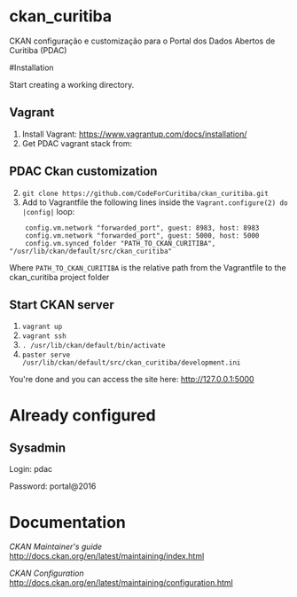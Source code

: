 # ckan_curitiba
CKAN configuração e customização para o Portal dos Dados Abertos de Curitiba (PDAC)

#Installation

Start creating a working directory.

## Vagrant

 1. Install Vagrant: https://www.vagrantup.com/docs/installation/
 2. Get PDAC vagrant stack from: 

## PDAC Ckan customization

 2. `git clone https://github.com/CodeForCuritiba/ckan_curitiba.git`
 3. Add to Vagrantfile the following lines inside the `Vagrant.configure(2) do |config|` loop:
```
    config.vm.network "forwarded_port", guest: 8983, host: 8983
    config.vm.network "forwarded_port", guest: 5000, host: 5000
    config.vm.synced_folder "PATH_TO_CKAN_CURITIBA", "/usr/lib/ckan/default/src/ckan_curitiba"
```
Where `PATH_TO_CKAN_CURITIBA` is the relative path from the Vagrantfile to the ckan_curitiba project folder

## Start CKAN server

 1. `vagrant up`
 2. `vagrant ssh`
 3. `. /usr/lib/ckan/default/bin/activate`
 4. `paster serve /usr/lib/ckan/default/src/ckan_curitiba/development.ini`

You're done and you can access the site here: http://127.0.0.1:5000

# Already configured

## Sysadmin

Login: pdac

Password: portal@2016

# Documentation

*CKAN Maintainer's guide* http://docs.ckan.org/en/latest/maintaining/index.html

*CKAN Configuration* http://docs.ckan.org/en/latest/maintaining/configuration.html

